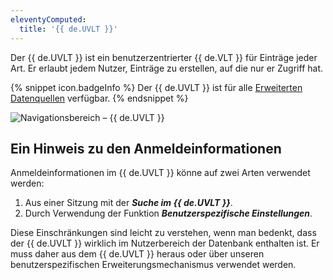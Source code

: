 ```yaml
---
eleventyComputed:
  title: '{{ de.UVLT }}'
---
```

Der {{ de.UVLT }} ist ein benutzerzentrierter {{ de.VLT }} für Einträge jeder Art. Er erlaubt jedem Nutzer, Einträge zu erstellen, auf die nur er Zugriff hat.  

{% snippet icon.badgeInfo %} 
Der {{ de.UVLT }} ist für alle [Erweiterten Datenquellen](/rdm/windows/data-sources/data-sources-types/advanced-data-sources/) verfügbar. 
{% endsnippet %}
 
![Navigationsbereich – {{ de.UVLT }}](https://webdevolutions.azureedge.net/docs/de/rdm/windows/clip11205.png) 

## Ein Hinweis zu den Anmeldeinformationen 

Anmeldeinformationen im {{ de.UVLT }} könne auf zwei Arten verwendet werden:  

1. Aus einer Sitzung mit der ***Suche im {{ de.UVLT }}***. 
1. Durch Verwendung der Funktion ***Benutzerspezifische Einstellungen***. 

Diese Einschränkungen sind leicht zu verstehen, wenn man bedenkt, dass der {{ de.UVLT }} wirklich im Nutzerbereich der Datenbank enthalten ist. Er muss daher aus dem {{ de.UVLT }} heraus oder über unseren benutzerspezifischen Erweiterungsmechanismus verwendet werden.
